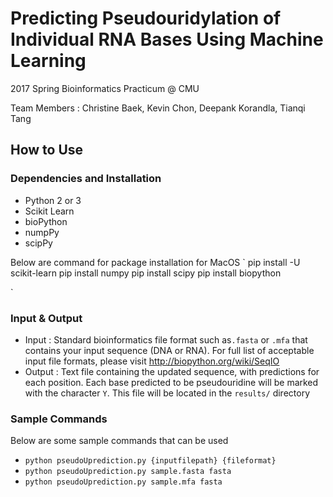 # Predicting Pseudouridylation of Individual RNA Bases Using Machine Learning
2017 Spring Bioinformatics Practicum @ CMU

Team Members : Christine Baek, Kevin Chon, Deepank Korandla, Tianqi Tang



## How to Use

### Dependencies and Installation

- Python 2 or 3
- Scikit Learn
- bioPython
- numpPy
- scipPy


Below are command for package installation for MacOS 
`
pip install -U scikit-learn
pip install numpy
pip install scipy
pip install biopython

`

### Input & Output 

- Input : Standard bioinformatics file format such as`.fasta` or `.mfa` that contains your input sequence (DNA or RNA). For full list of acceptable input file formats, please visit http://biopython.org/wiki/SeqIO
- Output : Text file containing the updated sequence, with predictions for each position. Each base predicted to be pseudouridine will be marked with the character `Y`. This file will be located in the `results/` directory

### Sample Commands

Below are some sample commands that can be used

- `python pseudoUprediction.py {inputfilepath} {fileformat}`
- `python pseudoUprediction.py sample.fasta fasta`
- `python pseudoUprediction.py sample.mfa fasta`



